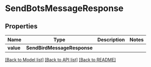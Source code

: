 # SendBotsMessageResponse


## Properties
Name | Type | Description | Notes
------------ | ------------- | ------------- | -------------
**value** | **SendBirdMessageResponse** |  | 

[[Back to Model list]](../README.md#documentation-for-models) [[Back to API list]](../README.md#documentation-for-api-endpoints) [[Back to README]](../README.md)


